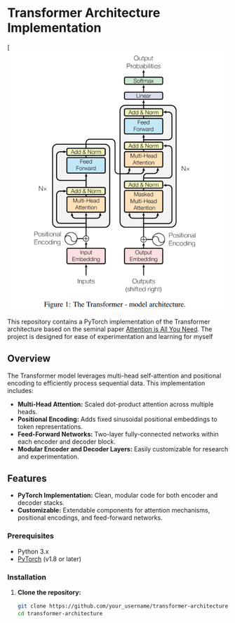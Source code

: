 # Transformer Architecture Implementation

[![Transformer Architecture](https://github.com/nares10/transformer-implementation/blob/main/images/Screenshot%202025-03-02%20074643.png)

This repository contains a PyTorch implementation of the Transformer architecture based on the seminal paper [Attention is All You Need](https://arxiv.org/abs/1706.03762). The project is designed for ease of experimentation and learning for myself

## Overview

The Transformer model leverages multi-head self-attention and positional encoding to efficiently process sequential data. This implementation includes:
- **Multi-Head Attention:** Scaled dot-product attention across multiple heads.
- **Positional Encoding:** Adds fixed sinusoidal positional embeddings to token representations.
- **Feed-Forward Networks:** Two-layer fully-connected networks within each encoder and decoder block.
- **Modular Encoder and Decoder Layers:** Easily customizable for research and experimentation.

## Features

- **PyTorch Implementation:** Clean, modular code for both encoder and decoder stacks.
- **Customizable:** Extendable components for attention mechanisms, positional encodings, and feed-forward networks.

### Prerequisites

- Python 3.x
- [PyTorch](https://pytorch.org/) (v1.8 or later)

### Installation

1. **Clone the repository:**
   ```bash
   git clone https://github.com/your_username/transformer-architecture.git
   cd transformer-architecture
   

